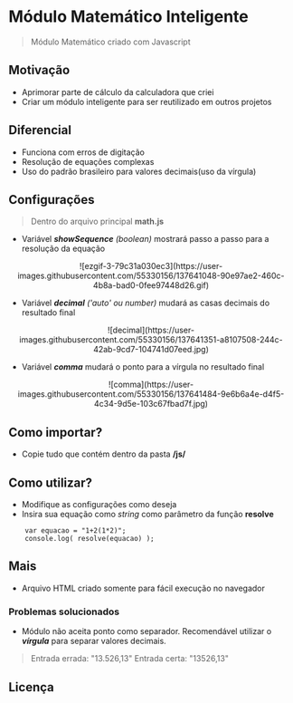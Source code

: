 # Módulo Matemático Inteligente
> Módulo Matemático criado com Javascript

## Motivação
- Aprimorar parte de cálculo da calculadora que criei
- Criar um módulo inteligente para ser reutilizado em outros projetos

## Diferencial
- Funciona com erros de digitação
- Resolução de equações complexas
- Uso do padrão brasileiro para valores decimais(uso da vírgula)
 
## Configurações
> Dentro do arquivo principal **math.js**
- Variável ***showSequence*** *(boolean)* mostrará passo a passo para a resolução da equação

<div align="center">
![ezgif-3-79c31a030ec3](https://user-images.githubusercontent.com/55330156/137641048-90e97ae2-460c-4b8a-bad0-0fee97448d26.gif)
</div>

- Variável ***decimal*** *('auto' ou number)* mudará as casas decimais do resultado final

<div align="center">
![decimal](https://user-images.githubusercontent.com/55330156/137641351-a8107508-244c-42ab-9cd7-104741d07eed.jpg)
</div>

- Variável ***comma*** mudará o ponto para a vírgula no resultado final

<div align="center">
![comma](https://user-images.githubusercontent.com/55330156/137641484-9e6b6a4e-d4f5-4c34-9d5e-103c67fbad7f.jpg)
</div>

## Como importar?
- Copie tudo que contém dentro da pasta **/js/**

## Como utilizar?
- Modifique as configurações como deseja
- Insira sua equação como *string* como parâmetro da função **resolve**
```
    var equacao = "1+2(1*2)";
    console.log( resolve(equacao) );
```

## Mais
- Arquivo HTML criado somente para fácil execução no navegador

### Problemas solucionados
- Módulo não aceita ponto como separador. Recomendável utilizar o ***vírgula*** para separar valores decimais.
> Entrada errada: "13.526,13"
> Entrada certa: "13526,13"

## Licença
